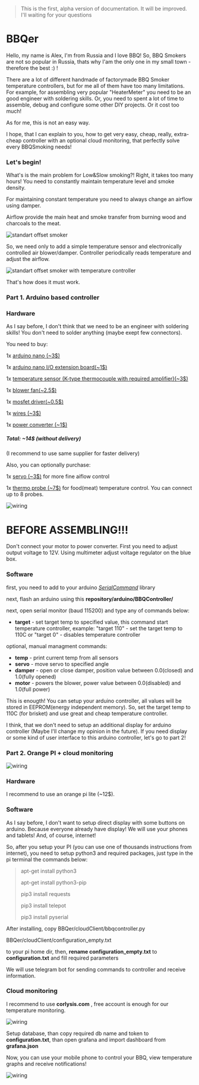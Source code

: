 
> This is the first, alpha version of documentation. It will be improved. I'll waiting for your questions

# BBQer
Hello, my name is Alex, I'm from Russia and I love BBQ!
So, BBQ Smokers are not so popular in Russia, thats why I'am the only one in my small town - therefore the best :) !

There are a lot of different handmade of factorymade BBQ Smoker temperature controllers, but for me all of them have too many limitations.
For example, for assembling very popular "HeaterMeter" you need to be an good engineer with soldering skills.
Or, you need to spent a lot of time to assemble, debug and configure some other DIY projects.
Or it cost too much!

As for me, this is not an easy way.

I hope, that I can explain to you, how to get very easy, cheap, really, extra-cheap controller with an optional cloud monitoring, that perfectly solve every BBQSmoking needs!

### Let's begin!


What's is the main problem for Low&Slow smoking?! Right, it takes too many hours! You need to constantly maintain temperature level and smoke density.

For maintaining constant temperature you need to always change an airflow using damper.

Airflow provide the main heat and smoke transfer from burning wood and charcoals to the meat.

![standart offset smoker](https://github.com/abuharsky/BBQer/raw/master/info/bbq_diagram1.png)

So, we need only to add a simple temperature sensor and electronically controlled air blower/damper.
Controller periodically reads temperature and adjust the airflow.

![standart offset smoker with temperature controller](https://github.com/abuharsky/BBQer/raw/master/info/bbq_diagram2.png)

That's how does it must work.

### Part 1. Arduino based controller

### Hardware

As I say before, I don't think that we need to be an engineer with soldering skills! You don't need to solder anything (maybe exept few connectors).

You need to buy:

1x [arduino nano (~3$)](https://ru.aliexpress.com/store/product/Arduino-Nano-3-0-Arduino-Nano-CH340-usb/1602024_32841140539.html?spm=a2g0v.12010615.0.0.7c3c4263StAGe8)

1x [arduino nano I/O extension board(~1$)](https://ru.aliexpress.com/item/1Pcs-I2C-NANO-I-O-Expansion-Sensor-Shield-Module-For-Arduino-UNO-R3-Nano-V3-0/32829846130.html)

1x [temperature sensor (K-type thermocouple with required amplifier)(~3$)](https://ru.aliexpress.com/item/MAX6675-Module-K-Type-Thermocouple-Temperature-Sensor/32698965438.html)

1x [blower fan(~2.5$)](https://ru.aliexpress.com/item/Brushless-DC-Blower-Cooling-Fan-Sleeve-Bearing-7525S-12V-0-18A-75x33mm-75mm/32731387269.html)

1x [mosfet driver(~0.5$)](https://ru.aliexpress.com/item/TOP-MOSFET-Button-IRF520-MOSFET-Driver-Module-ARM-Raspberry-pi/32662485350.html)

1x [wires (~3$)](https://ru.aliexpress.com/item/Dupont-Wire-Male-to-Male-Male-to-Female-Female-to-Female-Jumper-Cable-120x10cm/32729974130.html)

1x [power converter (~1$)](https://ru.aliexpress.com/item/XL6009-DC-Adjustable-Step-up-boost-Power-Converter-Module-Replace-LM2577/32636472543.html)

##### Total: ~14$ (without delivery)
(I recommend to use same supplier for faster delivery)




Also, you can optionally purchase:

1x [servo (~3$)](https://ru.aliexpress.com/item/MG90S-Micro-Servo-RC/32843925047.html?spm=a2g0s.9042311.0.0.jh7MDU) for more fine aiflow control

1x [thermo probe (~7$)](https://ru.aliexpress.com/item/Thermopro-Thermometer-extra-probe/32778050836.html?spm=a2g0s.9042311.0.0.jh7MDU) for food(meat) temperature control. You can connect up to 8 probes.

![wiring](https://github.com/abuharsky/BBQer/raw/master/info/pic2.jpg)

# BEFORE ASSEMBLING!!!

Don't connect your motor to power converter.
First you need to adjust output voltage to 12V.
Using multimeter adjust voltage regulator on the blue box.


### Software

first, you need to add to your arduino *[SerialCommand](https://github.com/kroimon/Arduino-SerialCommand)* library

next, flash an arduino using this **repository/arduino/BBQController/**

next, open serial monitor (baud 115200) and type any of commands below:

* **target** <temp> - set target temp to specified value, this command start temperature controller, example: "target 110" - set the target temp to 110С or "target 0" - disables temperature controller

optional, manual managment commands:

* **temp** - print current temp from all sensors
* **servo** <angle> - move servo to specified angle
* **damper** <position> - open or close damper, position value between 0.0(closed) and 1.0(fully opened)
* **motor** <power> - powers the blower, power value between 0.0(disabled) and 1.0(full power)


This is enougth! You can setup your arduino controller, all values will be stored in EEPROM(energy independent memory). So, set the target temp to 110C (for brisket) and use great and cheap temperature controller.

I think, that we don't need to setup an additional display for arduino controller (Maybe I'll change my opinion in the future).
If you need display or some kind of user interface to this arduino controller, let's go to part 2!

### Part 2. Orange PI + cloud monitoring

![wiring](https://github.com/abuharsky/BBQer/raw/master/info/bbq_diagram3.jpg)


### Hardware

I recommend to use an orange pi lite (~12$).

### Software

As I say before, I don't want to setup direct display with some buttons on arduino. Because everyone already have display!
We will use your phones and tablets! And, of course, internet!

So, after you setup your PI (you can use one of thousands instructions from internet), you need to setup python3 and required packages, just type in the pi terminal the commands below:

> apt-get install python3
> 
> apt-get install python3-pip
> 
> pip3 install requests
> 
> pip3 install telepot
> 
> pip3 install pyserial

After installing, copy 
BBQer/cloudClient/bbqcontroller.py

BBQer/cloudClient/configuration_empty.txt

to your pi home dir, then, **rename configuration_empty.txt** to **configuration.txt** and fill required parameters

We will use telegram bot for sending commands to controller and receive information.

### Cloud monitoring

I recommend to use **corlysis.com** , free account is enough for our temperature monitoring.

![wiring](https://github.com/abuharsky/BBQer/raw/master/info/temperature_graph.png)

Setup database, than copy required db name and token to **configuration.txt**, than open grafana and import dashboard from **grafana.json**

Now, you can use your mobile phone to control your BBQ, view temperature graphs and receive notifications!

![wiring](https://github.com/abuharsky/BBQer/raw/master/info/pic1.jpg)
